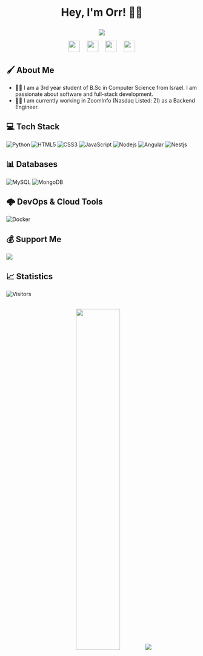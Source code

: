 # <p align="center">Hey, I'm Orr! 👋🏼</p>

<p align="center">
<img src="https://readme-typing-svg.herokuapp.com/?lines=A+Passionate+Learner!;Full+Stack+Developer!;Open+Source+Contributer!;&font=Fira%20Code&center=true&width=380&height=50" />
</p>

<p align="center">
<a href="https://www.linkedin.com/in/orrgoren/">
    <img src="https://camo.githubusercontent.com/c8a9c5b414cd812ad6a97a46c29af67239ddaeae08c41724ff7d945fb4c047e5/68747470733a2f2f6564656e742e6769746875622e696f2f537570657254696e7949636f6e732f696d616765732f7376672f6c696e6b6564696e2e737667" width="30 !important" height="30" style="margin-right:15px!important"></a>
<a href="https://twitter.com/orrgorenn"><img src="https://camo.githubusercontent.com/35b0b8bfbd8840f35607fb56ad0a139047fd5d6e09ceb060c5c6f0a5abd1044c/68747470733a2f2f6564656e742e6769746875622e696f2f537570657254696e7949636f6e732f696d616765732f7376672f747769747465722e737667" width="30" height="30" style="margin-right:15px !important"></a>
<a href="mailto:orrgorenn@gmail.com"><img src="https://camo.githubusercontent.com/4a3dd8d10a27c272fd04b2ce8ed1a130606f95ea6a76b5e19ce8b642faa18c27/68747470733a2f2f6564656e742e6769746875622e696f2f537570657254696e7949636f6e732f696d616765732f7376672f676d61696c2e737667" width="30" height="30" style="margin-right: 15px !important"></a>
<a href="https://discordapp.com/users/orrgorenn#1972"><img src="https://img.shields.io/badge/-7289DA?style=&logo=discord&logoColor=white" width="30" height="30"></a>
</p>

## 🖌 About Me

- 👨‍🎓 I am a 3rd year student of B.Sc in Computer Science from Israel. I am passionate about software and full-stack development.
- 🧑‍💻 I am currently working in ZoomInfo (Nasdaq Listed: ZI) as a Backend Engineer.

## 💻 Tech Stack
![Python](https://img.shields.io/badge/-Python-white?style=flat-square&logo=Python)
![HTML5](https://img.shields.io/badge/-HTML5-E34F26?style=flat-square&logo=html5&logoColor=white)
![CSS3](https://img.shields.io/badge/-CSS3-1572B6?style=flat-square&logo=css3)
![JavaScript](https://img.shields.io/badge/-JavaScript-black?style=flat-square&logo=javascript)
![Nodejs](https://img.shields.io/badge/-Node.js-white?style=flat-square&logo=Node.js)
![Angular](https://img.shields.io/badge/Angular-DD0031?style=flat-square&logo=angular&logoColor=white)
![Nestjs](https://img.shields.io/badge/-Nest.js-EA2845?style=flat-square&logo=nestjs)

## 📊 Databases
![MySQL](https://img.shields.io/badge/-MySQL-white?style=flat-square&logo=mysql)
![MongoDB](https://img.shields.io/badge/-MongoDB-darkgreen?style=flat-square&logo=mongodb)

## 🌩 DevOps & Cloud Tools
![Docker](https://img.shields.io/badge/-Docker-white?style=flat-square&logo=docker)

## 💰 Support Me
<a href="https://www.buymeacoffee.com/orrgoren"><img src="https://img.buymeacoffee.com/button-api/?text=Buy me a pizza&emoji=🍕&slug=orrgoren&button_colour=5F7FFF&font_colour=ffffff&font_family=Bree&outline_colour=000000&coffee_colour=FFDD00" /></a>

## 📈 Statistics
![Visitors](https://komarev.com/ghpvc/?username=orrgorenn)

<p align="center">
    <br>
    <img width="48%" src="https://github-readme-streak-stats.herokuapp.com/?user=orrgorenn&theme=tokyonight"/>
    <img src="https://github-readme-stats.vercel.app/api/top-langs/?username=orrgorenn&langs_count=6&count_private=true&layout=compact&theme=tokyonight"/>
</p>
